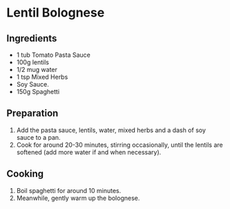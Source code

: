 # Lentil Bolognese

## Ingredients

- 1 tub Tomato Pasta Sauce
- 100g lentils
- 1/2 mug water
- 1 tsp Mixed Herbs
- Soy Sauce.
- 150g Spaghetti

## Preparation

1. Add the pasta sauce, lentils, water, mixed herbs and a dash of soy sauce to a pan.
2. Cook for around 20-30 minutes, stirring occasionally, until the lentils are
   softened (add more water if and when necessary).

## Cooking

1. Boil spaghetti for around 10 minutes.
2. Meanwhile, gently warm up the bolognese.
